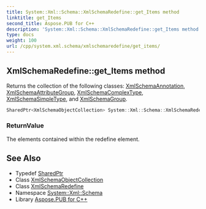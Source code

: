 ```yaml
---
title: System::Xml::Schema::XmlSchemaRedefine::get_Items method
linktitle: get_Items
second_title: Aspose.PUB for C++
description: 'System::Xml::Schema::XmlSchemaRedefine::get_Items method. Returns the collection of the following classes: XmlSchemaAnnotation, XmlSchemaAttributeGroup, XmlSchemaComplexType, XmlSchemaSimpleType, and XmlSchemaGroup in C++.'
type: docs
weight: 100
url: /cpp/system.xml.schema/xmlschemaredefine/get_items/
---
```

## XmlSchemaRedefine::get_Items method


Returns the collection of the following classes: [XmlSchemaAnnotation](../../xmlschemaannotation/), [XmlSchemaAttributeGroup](../../xmlschemaattributegroup/), [XmlSchemaComplexType](../../xmlschemacomplextype/), [XmlSchemaSimpleType](../../xmlschemasimpletype/), and [XmlSchemaGroup](../../xmlschemagroup/).

```cpp
SharedPtr<XmlSchemaObjectCollection> System::Xml::Schema::XmlSchemaRedefine::get_Items()
```


### ReturnValue

The elements contained within the redefine element.

## See Also

* Typedef [SharedPtr](../../../system/sharedptr/)
* Class [XmlSchemaObjectCollection](../../xmlschemaobjectcollection/)
* Class [XmlSchemaRedefine](../)
* Namespace [System::Xml::Schema](../../)
* Library [Aspose.PUB for C++](../../../)
